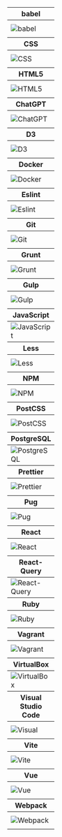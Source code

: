 <table>
<thead>
<tr>
<th height=20px>
babel
</th>
</tr>
</thead>
<tbody>
<tr>
<td width=20px height=40px >
<img src=https://github.com/AndriiKot/___Icons__and__Links___/blob/main/icons/babel.svg alt=babel>
</td>
</tr>
</tbody>
<thead>
<tr>
<th height=20px>
CSS
</th>
</tr>
</thead>
<tbody>
<tr>
<td width=20px height=40px >
<img src=https://github.com/AndriiKot/___Icons__and__Links___/blob/main/icons/css.svg alt=CSS>
</td>
</tr>
</tbody>
<thead>
<tr>
<th height=20px>
HTML5
</th>
</tr>
</thead>
<tbody>
<tr>
<td width=20px height=40px >
<img src=https://github.com/AndriiKot/___Icons__and__Links___/blob/main/icons/html.svg alt=HTML5>
</td>
</tr>
</tbody>
<thead>
<tr>
<th height=20px>
ChatGPT
</th>
</tr>
</thead>
<tbody>
<tr>
<td width=20px height=40px >
<img src=https://github.com/AndriiKot/___Icons__and__Links___/blob/main/icons/chatgpt.svg alt=ChatGPT>
</td>
</tr>
</tbody>
<thead>
<tr>
<th height=20px>
D3
</th>
</tr>
</thead>
<tbody>
<tr>
<td width=20px height=40px >
<img src=https://github.com/AndriiKot/___Icons__and__Links___/blob/main/icons/d3.svg alt=D3>
</td>
</tr>
</tbody>
<thead>
<tr>
<th height=20px>
Docker
</th>
</tr>
</thead>
<tbody>
<tr>
<td width=20px height=40px >
<img src=https://github.com/AndriiKot/___Icons__and__Links___/blob/main/icons/docker.svg alt=Docker>
</td>
</tr>
</tbody>
<thead>
<tr>
<th height=20px>
Eslint
</th>
</tr>
</thead>
<tbody>
<tr>
<td width=20px height=40px >
<img src=https://github.com/AndriiKot/___Icons__and__Links___/blob/main/icons/eslint.svg alt=Eslint>
</td>
</tr>
</tbody>
<thead>
<tr>
<th height=20px>
Git
</th>
</tr>
</thead>
<tbody>
<tr>
<td width=20px height=40px >
<img src=https://github.com/AndriiKot/___Icons__and__Links___/blob/main/icons/git.svg alt=Git>
</td>
</tr>
</tbody>
<thead>
<tr>
<th height=20px>
Grunt
</th>
</tr>
</thead>
<tbody>
<tr>
<td width=20px height=40px >
<img src=https://github.com/AndriiKot/___Icons__and__Links___/blob/main/icons/grunt.svg alt=Grunt>
</td>
</tr>
</tbody>
<thead>
<tr>
<th height=20px>
Gulp
</th>
</tr>
</thead>
<tbody>
<tr>
<td width=20px height=40px >
<img src=https://github.com/AndriiKot/___Icons__and__Links___/blob/main/icons/gulp.svg alt=Gulp>
</td>
</tr>
</tbody>
<thead>
<tr>
<th height=20px>
JavaScript
</th>
</tr>
</thead>
<tbody>
<tr>
<td width=20px height=40px >
<img src=https://github.com/AndriiKot/___Icons__and__Links___/blob/main/icons/javascript-1.svg alt=JavaScript>
</td>
</tr>
</tbody>
<thead>
<tr>
<th height=20px>
Less
</th>
</tr>
</thead>
<tbody>
<tr>
<td width=20px height=40px >
<img src=https://github.com/AndriiKot/___Icons__and__Links___/blob/main/icons/less.svg alt=Less>
</td>
</tr>
</tbody>
<thead>
<tr>
<th height=20px>
NPM
</th>
</tr>
</thead>
<tbody>
<tr>
<td width=20px height=40px >
<img src=https://github.com/AndriiKot/___Icons__and__Links___/blob/main/icons/npm.svg alt=NPM>
</td>
</tr>
</tbody>
<thead>
<tr>
<th height=20px>
PostCSS
</th>
</tr>
</thead>
<tbody>
<tr>
<td width=20px height=40px >
<img src=https://github.com/AndriiKot/___Icons__and__Links___/blob/main/icons/postcss.svg alt=PostCSS>
</td>
</tr>
</tbody>
<thead>
<tr>
<th height=20px>
PostgreSQL
</th>
</tr>
</thead>
<tbody>
<tr>
<td width=20px height=40px >
<img src=https://github.com/AndriiKot/___Icons__and__Links___/blob/main/icons/postgresql.svg alt=PostgreSQL>
</td>
</tr>
</tbody>
<thead>
<tr>
<th height=20px>
Prettier
</th>
</tr>
</thead>
<tbody>
<tr>
<td width=20px height=40px >
<img src=https://github.com/AndriiKot/___Icons__and__Links___/blob/main/icons/prettier.svg alt=Prettier>
</td>
</tr>
</tbody>
<thead>
<tr>
<th height=20px>
Pug
</th>
</tr>
</thead>
<tbody>
<tr>
<td width=20px height=40px >
<img src=https://github.com/AndriiKot/___Icons__and__Links___/blob/main/icons/pug.svg alt=Pug>
</td>
</tr>
</tbody>
<thead>
<tr>
<th height=20px>
React
</th>
</tr>
</thead>
<tbody>
<tr>
<td width=20px height=40px >
<img src=https://github.com/AndriiKot/___Icons__and__Links___/blob/main/icons/react.svg alt=React>
</td>
</tr>
</tbody>
<thead>
<tr>
<th height=20px>
React-Query
</th>
</tr>
</thead>
<tbody>
<tr>
<td width=20px height=40px >
<img src=https://github.com/AndriiKot/___Icons__and__Links___/blob/main/icons/react-query.svg alt=React-Query>
</td>
</tr>
</tbody>
<thead>
<tr>
<th height=20px>
Ruby
</th>
</tr>
</thead>
<tbody>
<tr>
<td width=20px height=40px >
<img src=https://github.com/AndriiKot/___Icons__and__Links___/blob/main/icons/ruby.svg alt=Ruby>
</td>
</tr>
</tbody>
<thead>
<tr>
<th height=20px>
Vagrant
</th>
</tr>
</thead>
<tbody>
<tr>
<td width=20px height=40px >
<img src=https://github.com/AndriiKot/___Icons__and__Links___/blob/main/icons/vagrant.svg alt=Vagrant>
</td>
</tr>
</tbody>
<thead>
<tr>
<th height=20px>
VirtualBox
</th>
</tr>
</thead>
<tbody>
<tr>
<td width=20px height=40px >
<img src=https://github.com/AndriiKot/___Icons__and__Links___/blob/main/icons/virtualbox.svg alt=VirtualBox>
</td>
</tr>
</tbody>
<thead>
<tr>
<th height=20px>
Visual Studio Code
</th>
</tr>
</thead>
<tbody>
<tr>
<td width=20px height=40px >
<img src=https://github.com/AndriiKot/___Icons__and__Links___/blob/main/icons/visual-studio-code.svg alt=Visual Studio Code>
</td>
</tr>
</tbody>
<thead>
<tr>
<th height=20px>
Vite
</th>
</tr>
</thead>
<tbody>
<tr>
<td width=20px height=40px >
<img src=https://github.com/AndriiKot/___Icons__and__Links___/blob/main/icons/vitejs.svg alt=Vite>
</td>
</tr>
</tbody>
<thead>
<tr>
<th height=20px>
Vue
</th>
</tr>
</thead>
<tbody>
<tr>
<td width=20px height=40px >
<img src=https://github.com/AndriiKot/___Icons__and__Links___/blob/main/icons/vue.svg alt=Vue>
</td>
</tr>
</tbody>
<thead>
<tr>
<th height=20px>
Webpack
</th>
</tr>
</thead>
<tbody>
<tr>
<td width=20px height=40px >
<img src=https://github.com/AndriiKot/___Icons__and__Links___/blob/main/icons/webpack.svg alt=Webpack>
</td>
</tr>
</tbody>
</table>
